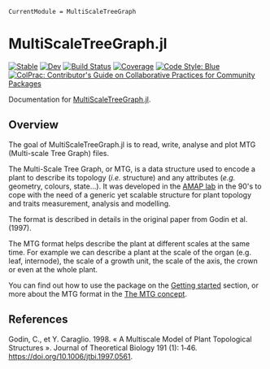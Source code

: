```@meta
CurrentModule = MultiScaleTreeGraph
```

# MultiScaleTreeGraph.jl

[![Stable](https://img.shields.io/badge/docs-stable-blue.svg)](https://VEZY.github.io/MultiScaleTreeGraph.jl/stable)
[![Dev](https://img.shields.io/badge/docs-dev-blue.svg)](https://VEZY.github.io/MultiScaleTreeGraph.jl/dev)
[![Build Status](https://github.com/VEZY/MultiScaleTreeGraph.jl/workflows/CI/badge.svg)](https://github.com/VEZY/MultiScaleTreeGraph.jl/actions)
[![Coverage](https://codecov.io/gh/VEZY/MultiScaleTreeGraph.jl/branch/master/graph/badge.svg)](https://codecov.io/gh/VEZY/MultiScaleTreeGraph.jl)
[![Code Style: Blue](https://img.shields.io/badge/code%20style-blue-4495d1.svg)](https://github.com/invenia/BlueStyle)
[![ColPrac: Contributor's Guide on Collaborative Practices for Community Packages](https://img.shields.io/badge/ColPrac-Contributor's%20Guide-blueviolet)](https://github.com/SciML/ColPrac)

Documentation for [MultiScaleTreeGraph.jl](https://github.com/VEZY/MultiScaleTreeGraph.jl).

## Overview

The goal of MultiScaleTreeGraph.jl is to read, write, analyse and plot MTG (Multi-scale Tree Graph) files.

The Multi-Scale Tree Graph, or MTG, is a data structure used to encode a plant to describe its topology (*i.e.* structure) and any attributes (*e.g.* geometry, colours, state...). It was developed in the [AMAP lab](https://amap.cirad.fr/) in the 90's to cope with the need of a generic yet scalable structure for plant topology and traits measurement, analysis and modelling.

The format is described in details in the original paper from Godin et al. (1997).

The MTG format helps describe the plant at different scales at the same time. For example we can describe a plant at the scale of the organ (e.g. leaf, internode), the scale of a growth unit, the scale of the axis, the crown or even at the whole plant.

You can find out how to use the package on the [Getting started](@ref) section, or more about the MTG format in the [The MTG concept](@ref).

## References

Godin, C., et Y. Caraglio. 1998. « A Multiscale Model of Plant Topological Structures ». Journal of Theoretical Biology 191 (1): 1‑46. https://doi.org/10.1006/jtbi.1997.0561.
